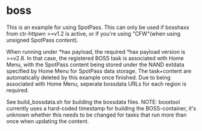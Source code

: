 # boss

This is an example for using SpotPass. This can only be used if bosshaxx from ctr-httpwn >=v1.2 is active, or if you're using "CFW"(when using unsigned SpotPass content).

When running under \*hax payload, the required \*hax payload version is >=v2.8. In that case, the registered BOSS task is associated with Home Menu, with the SpotPass content being stored under the NAND extdata specified by Home Menu for SpotPass data storage. The task+content are automatically deleted by this example once finished. Due to being associated with Home Menu, seperate bossdata URLs for each region is required.

See build_bossdata.sh for building the bossdata files. NOTE: bosstool currently uses a hard-coded timestamp for building the BOSS-container, it's unknown whether this needs to be changed for tasks that run more than once when updating the content.
